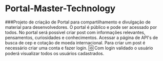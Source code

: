 # Portal-Master-Technology
###Projeto de criação de Portal para compartilhamento e divulgação de material para desenvolvedores.
O portal é público e pode ser acessado por todos.
No portal será possivel criar post com informações relevantes, pensamentos, curiosidades e conhecimentos.
Acessar a página de API's de busca de cep e cotação de moeda internacional.
Para criar um post é necessário criar uma conta e fazer login. :id:
Com login validado o usuário poderá visualizar todos os usuários cadastrados.

